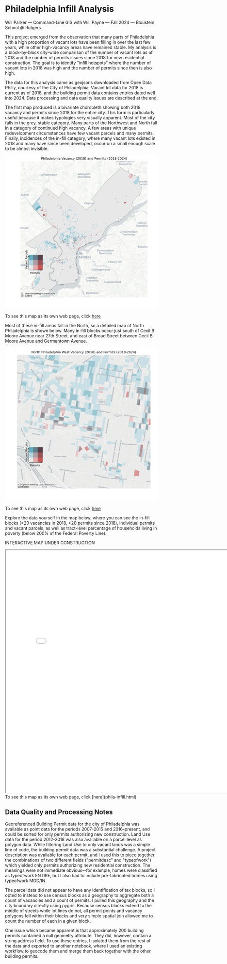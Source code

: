 # Philadelphia Infill Analysis

Will Parker — Command-Line GIS with Will Payne — Fall 2024 — Bloustein School @ Rutgers


This project emerged from the observation that many parts of Philadelphia with a high proportion of vacant lots have been filling in over the last few years, while other high-vacancy areas have remained stable. My analysis is a block-by-block city-wide comparison of the number of vacant lots as of 2018 and the number of permits issues since 2018 for new residential construction. The goal is to identify "infill hotspots" where the number of vacant lots in 2018 was high and the number of permits since then is also high.

The data for this analysis came as geojsons downloaded from Open Data Philly, courtesy of the City of Philadelphia. Vacant lot data for 2018 is current as of 2018, and the building permit data contains entries dated well into 2024. Data processing and data quality issues are described at the end.

The first map produced is a bivariate choropleth showing both 2018 vacancy and permits since 2018 for the entire city. This form is particularly useful because it makes typologies very visually apparent. Most of the city falls in the grey, stable category. Many parts of the Northwest and North fall in a category of continued high vacancy. A few areas with unique redevelopment circumstances have few vacant parcels and many permits. Finally, incidences of the in-fill category, where many vacant lots existed in 2018 and many have since been developed, occur on a small enough scale to be almost invisible.

<img src="citywide_bivariate_choropleth.png" alt="Bivariate Choropleth of Philadelphia Vacancy and Permits" width="600"/>

To see this map as its own web page, click [here](citywide_bivariate_choropleth.png)

Most of these in-fill areas fall in the North, so a detailed map of North Philadelphia is shown below. Many in-fill blocks occur just south of Cecil B Moore Avenue near 27th Street, and east of Broad Street between Cecil B Moore Avenue and Germantown Avenue. 

<img src="north_bivariate_choropleth.png" alt="Bivariate Choropleth of Philadelphia Vacancy and Permits" width="600"/>

To see this map as its own web page, click [here](north_bivariate_choropleth.png)

Explore the data yourself in the map below, where you can see the in-fill blocks (>20 vacancies in 2018, >20 permits since 2018), individual permits and vacant parcels, as well as tract-level percentage of households living in poverty (below 200% of the Federal Poverty Line).

INTERACTIVE MAP UNDER CONSTRUCTION
<iframe src="phila-infill.html" height="800" width="800"></iframe>
To see this map as its own web page, click [here](phila-infill.html)



## Data Quality and Processing Notes

Georeferenced Building Permit data for the city of Philadelphia was available as point data for the periods 2007-2015 and 2016-present, and could be sorted for only permits authorizing new construction. Land Use data for the period 2012-2018 was also available on a parcel level as polygon data. While filtering Land Use to only vacant lands was a simple line of code, the building permit data was a substantial challenge. A project description was available for each permit, and I used this to piece together the combinations of two different fields ("permitdesc" and "typeofwork") which yielded only permits authorizing new residential construction. The meanings were not immediate obvious--for example, homes were classified as typeofwork ENTIRE, but I also had to include pre-fabricated homes using typeofwork MOD/IN.

The parcel data did not appear to have any identification of tax blocks, so I opted to instead to use census blocks as a geography to aggregate both a count of vacancies and a count of permits. I pulled this geography and the city boundary directly using pygris. Because census blocks extend to the middle of streets while lot lines do not, all permit points and vacancy polygons fell within their blocks and very simple spatial join allowed me to count the number of each in a given block.

One issue which became apparent is that approximately 200 building permits contained a null geometry attribute. They did, however, contain a string address field. To use these entries, I isolated them from the rest of the data and exported to another notebook, where I used an existing workflow to geocode them and merge them back together with the other building permits. 


